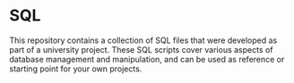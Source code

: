 # SQL
This repository contains a collection of SQL files that were developed as part of a university project. These SQL scripts cover various aspects of database management and manipulation, and can be used as reference or starting point for your own projects.
